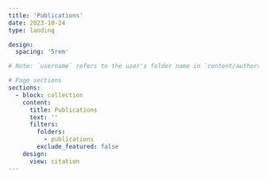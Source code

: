 ```yaml
---
title: 'Publications'
date: 2023-10-24
type: landing

design:
  spacing: '5rem'

# Note: `username` refers to the user's folder name in `content/authors/`

# Page sections
sections:
  - block: collection
    content:
      title: Publications
      text: ''
      filters:
        folders:
          - publications
        exclude_featured: false
    design:
      view: citation
---
```

